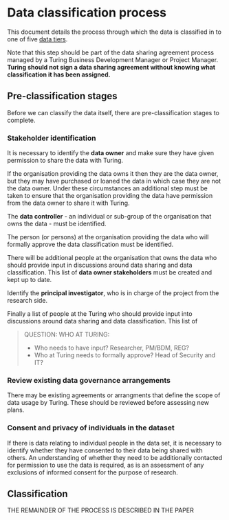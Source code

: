# Data classification process

This document details the process through which the data is classified in to one of five [data tiers](https://github.com/alan-turing-institute/data-safe-haven/wiki/DataTiers).

Note that this step should be part of the data sharing agreement process managed by a Turing Business Development Manager or Project Manager. **Turing should not sign a data sharing agreement without knowing what classification it has been assigned.**

## Pre-classification stages

Before we can classify the data itself, there are pre-classification stages to complete.

### Stakeholder identification

It is necessary to identify the **data owner** and make sure they have given permission to share the data with Turing.

If the organisation providing the data owns it then they are the data owner, but they may have purchased or loaned the data in which case they are not the data owner. Under these circumstances an additional step must be taken to ensure that the organisation providing the data have permission from the data owner to share it with Turing.

The **data controller** - an individual or sub-group of the organisation that owns the data - must be identified.

The person (or persons) at the organisation providing the data who will formally approve the data classification must be identified.

There will be additional people at the organisation that owns the data who should provide input in discussions around data sharing and data classification. This list of **data owner stakeholders** must be created and kept up to date.

Identify the **principal investigator**, who is in charge of the project from the research side.

Finally a list of people at the Turing who should provide input into discussions around data sharing and data classification. This list of

> QUESTION: WHO AT TURING:
> * Who needs to have input? Researcher, PM/BDM, REG?
> * Who at Turing needs to formally approve? Head of Security and IT?

### Review existing data governance arrangements

There may be existing agreements or arrangments that define the scope of data usage by Turing. These should be reviewed before assessing new plans.

### Consent and privacy of individuals in the dataset

If there is data relating to individual people in the data set, it is necessary to identify whether they have consented to their data being shared with others. An understanding of whether they need to be additionally contacted for permission to use the data is required, as is an assessment of any exclusions of informed consent for the purpose of research.

## Classification

THE REMAINDER OF THE PROCESS IS DESCRIBED IN THE PAPER
